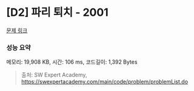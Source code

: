 # [D2] 파리 퇴치 - 2001 

[문제 링크](https://swexpertacademy.com/main/code/problem/problemDetail.do?contestProbId=AV5PzOCKAigDFAUq) 

### 성능 요약

메모리: 19,908 KB, 시간: 106 ms, 코드길이: 1,392 Bytes



> 출처: SW Expert Academy, https://swexpertacademy.com/main/code/problem/problemList.do